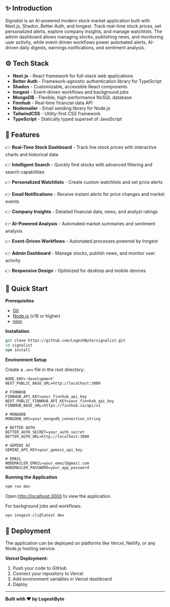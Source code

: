 
## ✨ Introduction

Signalist is an AI-powered modern stock market application built with Next.js, Shadcn, Better Auth, and Inngest. Track real-time stock prices, set personalized alerts, explore company insights, and manage watchlists. The admin dashboard allows managing stocks, publishing news, and monitoring user activity, while event-driven workflows power automated alerts, AI-driven daily digests, earnings notifications, and sentiment analysis.

## ⚙️ Tech Stack

- **Next.js** - React framework for full-stack web applications
- **Better Auth** - Framework-agnostic authentication library for TypeScript
- **Shadcn** - Customizable, accessible React components
- **Inngest** - Event-driven workflows and background jobs
- **MongoDB** - Flexible, high-performance NoSQL database
- **Finnhub** - Real-time financial data API
- **Nodemailer** - Email sending library for Node.js
- **TailwindCSS** - Utility-first CSS framework
- **TypeScript** - Statically typed superset of JavaScript

## 🔋 Features

👉 **Real-Time Stock Dashboard** - Track live stock prices with interactive charts and historical data

👉 **Intelligent Search** - Quickly find stocks with advanced filtering and search capabilities

👉 **Personalized Watchlists** - Create custom watchlists and set price alerts

👉 **Email Notifications** - Receive instant alerts for price changes and market events

👉 **Company Insights** - Detailed financial data, news, and analyst ratings

👉 **AI-Powered Analysis** - Automated market summaries and sentiment analysis

👉 **Event-Driven Workflows** - Automated processes powered by Inngest

👉 **Admin Dashboard** - Manage stocks, publish news, and monitor user activity

👉 **Responsive Design** - Optimized for desktop and mobile devices

## 🤸 Quick Start

**Prerequisites**

- [Git](https://git-scm.com/)
- [Node.js](https://nodejs.org/en) (v18 or higher)
- [npm](https://www.npmjs.com/)

**Installation**

```bash
git clone https://github.com/LogeshByte/signalist.git
cd signalist
npm install
```

**Environment Setup**

Create a `.env` file in the root directory:

```env
NODE_ENV='development'
NEXT_PUBLIC_BASE_URL=http://localhost:3000

# FINNHUB
FINNHUB_API_KEY=your_finnhub_api_key
NEXT_PUBLIC_FINNHUB_API_KEY=your_finnhub_api_key
FINNHUB_BASE_URL=https://finnhub.io/api/v1

# MONGODB
MONGODB_URI=your_mongodb_connection_string

# BETTER AUTH
BETTER_AUTH_SECRET=your_auth_secret
BETTER_AUTH_URL=http://localhost:3000

# GEMINI AI
GEMINI_API_KEY=your_gemini_api_key

# EMAIL
NODEMAILER_EMAIL=your_email@gmail.com
NODEMAILER_PASSWORD=your_app_password
```

**Running the Application**

```bash
npm run dev
```

Open [http://localhost:3000](http://localhost:3000) to view the application.

For background jobs and workflows:

```bash
npx inngest-cli@latest dev
```

## 🚀 Deployment

The application can be deployed on platforms like Vercel, Netlify, or any Node.js hosting service.

**Vercel Deployment:**

1. Push your code to GitHub
2. Connect your repository to Vercel
3. Add environment variables in Vercel dashboard
4. Deploy

---

**Built with ❤️ by LogeshByte**
